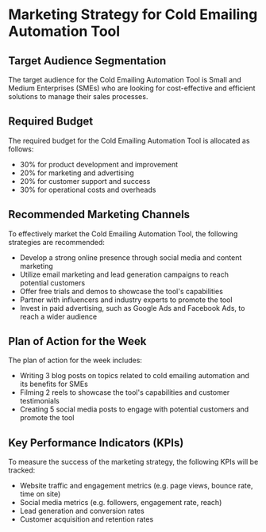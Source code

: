 # Marketing Strategy for Cold Emailing Automation Tool
## Target Audience Segmentation
The target audience for the Cold Emailing Automation Tool is Small and Medium Enterprises (SMEs) who are looking for cost-effective and efficient solutions to manage their sales processes.
## Required Budget
The required budget for the Cold Emailing Automation Tool is allocated as follows:
* 30% for product development and improvement
* 20% for marketing and advertising
* 20% for customer support and success
* 30% for operational costs and overheads
## Recommended Marketing Channels
To effectively market the Cold Emailing Automation Tool, the following strategies are recommended:
* Develop a strong online presence through social media and content marketing
* Utilize email marketing and lead generation campaigns to reach potential customers
* Offer free trials and demos to showcase the tool's capabilities
* Partner with influencers and industry experts to promote the tool
* Invest in paid advertising, such as Google Ads and Facebook Ads, to reach a wider audience
## Plan of Action for the Week
The plan of action for the week includes:
* Writing 3 blog posts on topics related to cold emailing automation and its benefits for SMEs
* Filming 2 reels to showcase the tool's capabilities and customer testimonials
* Creating 5 social media posts to engage with potential customers and promote the tool
## Key Performance Indicators (KPIs)
To measure the success of the marketing strategy, the following KPIs will be tracked:
* Website traffic and engagement metrics (e.g. page views, bounce rate, time on site)
* Social media metrics (e.g. followers, engagement rate, reach)
* Lead generation and conversion rates
* Customer acquisition and retention rates